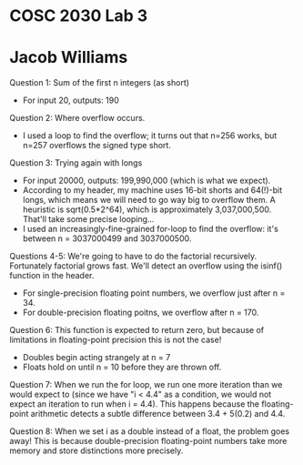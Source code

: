 # COSC 2030 Lab 3
# Jacob Williams

Question 1: Sum of the first n integers (as short)
- For input 20, outputs: 190


Question 2: Where overflow occurs.
- I used a loop to find the overflow; it turns out that n=256 works, but n=257 overflows the signed type short.


Question 3: Trying again with longs
- For input 20000, outputs: 199,990,000 (which is what we expect).
- According to my <climits> header, my machine uses 16-bit shorts and 64(!)-bit longs, which means we will need to go way big to overflow them. A heuristic is sqrt(0.5*2^64), which is approximately 3,037,000,500. That'll take some precise looping...
- I used an increasingly-fine-grained for-loop to find the overflow: it's between n = 3037000499 and 3037000500.
  
  
Questions 4-5: We're going to have to do the factorial recursively. Fortunately factorial grows fast. We'll detect an overflow using the isinf() function in the <cmath> header.
  - For single-precision floating point numbers, we overflow just after n = 34.
  - For double-precision floating poitns, we overflow after n = 170.


Question 6: This function is expected to return zero, but because of limitations in floating-point precision this is not the case!
  - Doubles begin acting strangely at n = 7
  - Floats hold on until n = 10 before they are thrown off.

Question 7: When we run the for loop, we run one more iteration than we would expect to (since we have "i < 4.4" as a condition, we would not expect an iteration to run when i = 4.4). This happens because the floating-point arithmetic detects a subtle difference between 3.4 + 5(0.2) and 4.4.

Question 8: When we set i as a double instead of a float, the problem goes away! This is because double-precision floating-point numbers take more memory and store distinctions more precisely.
